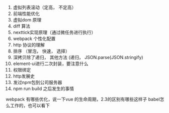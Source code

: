 1. 虚拟列表滚动（定高， 不定高）
2. 前端性能优化
3. 虚拟dom 原理
4. diff 算法
5. nexttick实现原理（通过微任务进行执行）
6. webpack 个性化配置
7. http 协议的理解
8. 排序 （冒泡， 快速， 选择）
9. 深拷贝除了递归， 其他方法 (递归， JSON.parse(JSON.stringify)
10. element-ui进行二次封装，要注意什么
11. 权限绑定
12. http发展史
14. 发过npm包到公司服务器
15. npm run build 之后发生的事情

webpack 有哪些优化，说一下vue 的生命周期，2.3的区别有哪些这样子
babel怎么工作的，也可以看下